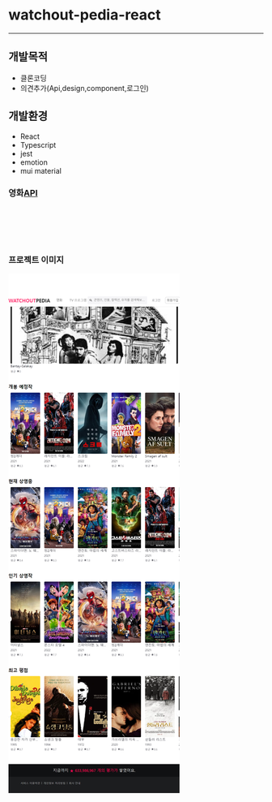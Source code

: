 # watchout-pedia-react

<hr/>

## 개발목적

-   클론코딩
-   의견추가(Api,design,component,로그인)

## 개발환경

-   React
-   Typescript
-   jest
-   emotion
-   mui material

### 영화[API](https://www.themoviedb.org/)

<br />
<br />
<br />
<br />

### 프로젝트 이미지

![ex_screenshot](./public/faullpage.png)
